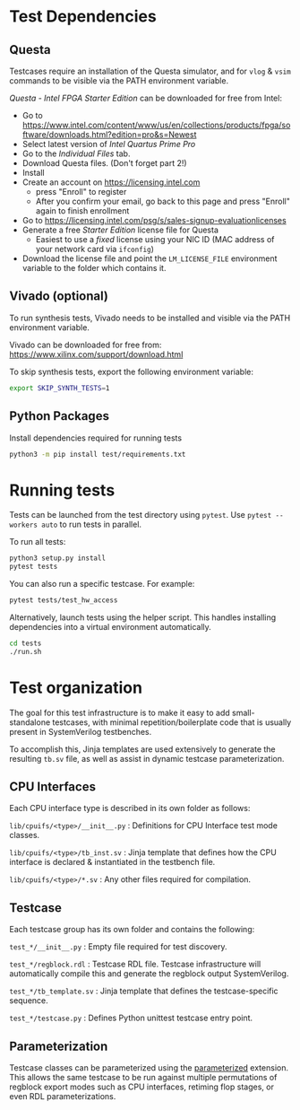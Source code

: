 
# Test Dependencies

## Questa

Testcases require an installation of the Questa simulator, and for `vlog` & `vsim`
commands to be visible via the PATH environment variable.

*Questa - Intel FPGA Starter Edition* can be downloaded for free from Intel:
* Go to https://www.intel.com/content/www/us/en/collections/products/fpga/software/downloads.html?edition=pro&s=Newest
* Select latest version of *Intel Quartus Prime Pro*
* Go to the *Individual Files* tab.
* Download Questa files. (Don't forget part 2!)
* Install
* Create an account on https://licensing.intel.com
    * press "Enroll" to register
    * After you confirm your email, go back to this page and press "Enroll" again to finish enrollment
* Go to https://licensing.intel.com/psg/s/sales-signup-evaluationlicenses
* Generate a free *Starter Edition* license file for Questa
    * Easiest to use a *fixed* license using your NIC ID (MAC address of your network card via `ifconfig`)
* Download the license file and point the `LM_LICENSE_FILE` environment variable to the folder which contains it.


## Vivado (optional)

To run synthesis tests, Vivado needs to be installed and visible via the PATH environment variable.

Vivado can be downloaded for free from: https://www.xilinx.com/support/download.html

To skip synthesis tests, export the following environment variable:
```bash
export SKIP_SYNTH_TESTS=1
```



## Python Packages
Install dependencies required for running tests

```bash
python3 -m pip install test/requirements.txt
```



# Running tests

Tests can be launched from the test directory using `pytest`.
Use `pytest --workers auto` to run tests in parallel.

To run all tests:
```bash
python3 setup.py install
pytest tests
```

You can also run a specific testcase. For example:
```bash
pytest tests/test_hw_access
```

Alternatively, launch tests using the helper script. This handles installing
dependencies into a virtual environment automatically.
```bash
cd tests
./run.sh
```



# Test organization

The goal for this test infrastructure is to make it easy to add small-standalone
testcases, with minimal repetition/boilerplate code that is usually present in
SystemVerilog testbenches.

To accomplish this, Jinja templates are used extensively to generate the
resulting `tb.sv` file, as well as assist in dynamic testcase parameterization.



## CPU Interfaces
Each CPU interface type is described in its own folder as follows:

`lib/cpuifs/<type>/__init__.py`
: Definitions for CPU Interface test mode classes.

`lib/cpuifs/<type>/tb_inst.sv`
: Jinja template that defines how the CPU interface is declared & instantiated in the testbench file.

`lib/cpuifs/<type>/*.sv`
: Any other files required for compilation.



## Testcase
Each testcase group has its own folder and contains the following:

`test_*/__init__.py`
: Empty file required for test discovery.

`test_*/regblock.rdl`
: Testcase RDL file. Testcase infrastructure will automatically compile this and generate the regblock output SystemVerilog.

`test_*/tb_template.sv`
: Jinja template that defines the testcase-specific sequence.

`test_*/testcase.py`
: Defines Python unittest testcase entry point.



## Parameterization
Testcase classes can be parameterized using the [parameterized](https://github.com/wolever/parameterized) extension. This allows the same testcase to be run against multiple permutations of regblock export modes such as CPU interfaces, retiming flop stages, or even RDL parameterizations.
